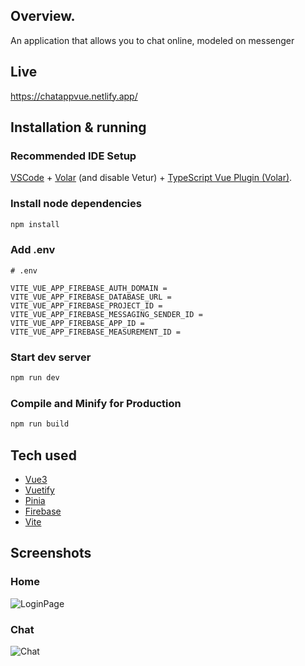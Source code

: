 ## Overview. 

An application that allows you to chat online, modeled on messenger

## Live

<https://chatappvue.netlify.app/>

## Installation & running

### Recommended IDE Setup

[VSCode](https://code.visualstudio.com/) + [Volar](https://marketplace.visualstudio.com/items?itemName=Vue.volar) (and disable Vetur) + [TypeScript Vue Plugin (Volar)](https://marketplace.visualstudio.com/items?itemName=Vue.vscode-typescript-vue-plugin).

### Install node dependencies

```sh
npm install
```
### Add .env

```
# .env 

VITE_VUE_APP_FIREBASE_AUTH_DOMAIN = 
VITE_VUE_APP_FIREBASE_DATABASE_URL = 
VITE_VUE_APP_FIREBASE_PROJECT_ID = 
VITE_VUE_APP_FIREBASE_MESSAGING_SENDER_ID = 
VITE_VUE_APP_FIREBASE_APP_ID = 
VITE_VUE_APP_FIREBASE_MEASUREMENT_ID = 
```

### Start dev server

```sh
npm run dev
```

### Compile and Minify for Production

```sh
npm run build
```

## Tech used

- [Vue3](https://vuejs.org/)
- [Vuetify](https://vuetifyjs.com/en/)
- [Pinia](https://pinia.vuejs.org/)
- [Firebase](https://firebase.google.com/)
- [Vite](https://vitejs.dev/)


## Screenshots


### Home
![LoginPage](https://github.com/StaDan1706/VueChatApp/assets/63818228/30405c3f-e87b-403e-a034-5128ce806d8d)

### Chat
![Chat](https://github.com/StaDan1706/VueChatApp/assets/63818228/77494b91-89d1-46d3-9349-4c39c8a825c1)
